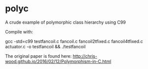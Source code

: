 # polyc
A crude example of polymorphic class hierarchy using C99

Compile with:

gcc  -std=c99 testfancoil.c fancoil.c  fancoil2tfixed.c  fancoil4tfixed.c actuator.c -o testfancoil && ./testfancoil



The original paper is found here:
http://chris-wood.github.io/2016/02/12/Polymorphism-in-C.html
